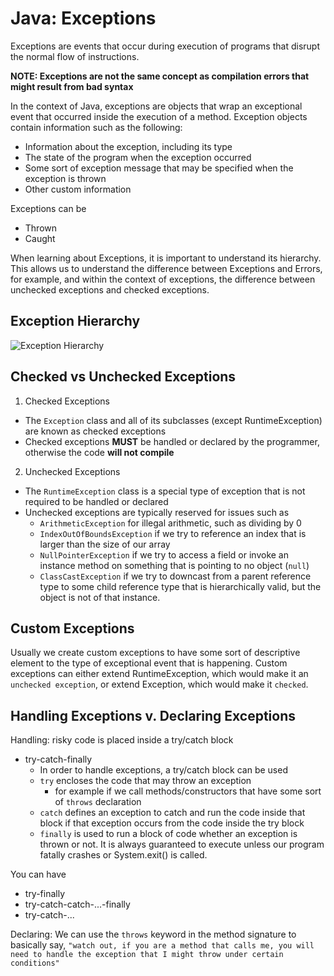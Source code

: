 # Java: Exceptions
Exceptions are events that occur during execution of programs that disrupt the normal flow of instructions.

**NOTE: Exceptions are not the same concept as compilation errors that might result from bad syntax**

In the context of Java, exceptions are objects that wrap an exceptional event that occurred inside the execution of a method. Exception objects contain information such as the following:
- Information about the exception, including its type
- The state of the program when the exception occurred
- Some sort of exception message that may be specified when the exception is thrown
- Other custom information

Exceptions can be
- Thrown
- Caught

When learning about Exceptions, it is important to understand its hierarchy. This allows us to understand the difference between Exceptions and Errors, for example, and within the context of exceptions, the difference between unchecked exceptions and checked exceptions.

## Exception Hierarchy
![Exception Hierarchy](https://www.javamex.com/tutorials/exceptions/ExceptionHierarchy.png)

## Checked vs Unchecked Exceptions

1. Checked Exceptions
- The `Exception` class and all of its subclasses (except RuntimeException) are known as checked exceptions
- Checked exceptions **MUST** be handled or declared by the programmer, otherwise the code **will not compile**

2. Unchecked Exceptions
- The `RuntimeException` class is a special type of exception that is not required to be handled or declared
- Unchecked exceptions are typically reserved for issues such as
    - `ArithmeticException` for illegal arithmetic, such as dividing by 0
    - `IndexOutOfBoundsException` if we try to reference an index that is larger than the size of our array
    - `NullPointerException` if we try to access a field or invoke an instance method on something that is pointing to no object (`null`)
    - `ClassCastException` if we try to downcast from a parent reference type to some child reference type that is hierarchically valid, but the object is not of that instance.

## Custom Exceptions
Usually we create custom exceptions to have some sort of descriptive element to the type of exceptional event that is happening. Custom exceptions can either extend RuntimeException, which would make it an `unchecked exception`, or extend Exception, which would make it `checked`.

## Handling Exceptions v. Declaring Exceptions
Handling: risky code is placed inside a try/catch block
- try-catch-finally
    - In order to handle exceptions, a try/catch block can be used
    - `try` encloses the code that may throw an exception
        - for example if we call methods/constructors that have some sort of `throws` declaration
    - `catch` defines an exception to catch and run the code inside that block if that exception occurs from the code inside the try block
    - `finally` is used to run a block of code whether an exception is thrown or not. It is always guaranteed to execute unless our program fatally crashes or System.exit() is called.

You can have
- try-finally
- try-catch-catch-...-finally
- try-catch-...

Declaring: We can use the `throws` keyword in the method signature to basically say, `"watch out, if you are a method that calls me, you will need to handle the exception that I might throw under certain conditions"`